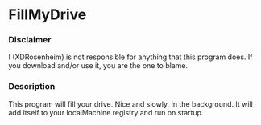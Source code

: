 # FillMyDrive

### Disclaimer
I (XDRosenheim) is not responsible for anything that this program does.
If you download and/or use it, you are the one to blame.


### Description
This program will fill your drive. Nice and slowly. In the background.
It will add itself to your localMachine registry and run on startup.

